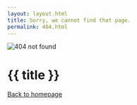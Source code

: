 ```yaml
---
layout: layout.html
title: Sorry, we cannot find that page.
permalink: 404.html
---
```

<div class="container">
  <img src="/images/404.png" alt="404 not found" />
  <h1>{{ title }}</h1>
  <p><a href="/" class="button uppercase">Back to homepage</a></p>
</div>
